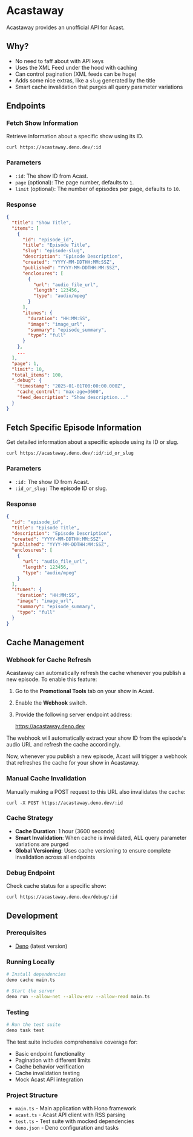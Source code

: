 # Acastaway

Acastaway provides an unofficial API for Acast.

## Why?

- No need to faff about with API keys
- Uses the XML Feed under the hood with caching
- Can control pagination (XML feeds can be huge)
- Adds some nice extras, like a `slug` generated by the title
- Smart cache invalidation that purges all query parameter variations

## Endpoints

### Fetch Show Information

Retrieve information about a specific show using its ID.

    curl https://acastaway.deno.dev/:id

### Parameters
- `:id`: The show ID from Acast.
- `page` (optional): The page number, defaults to `1`.
- `limit` (optional): The number of episodes per page, defaults to `10`.

### Response
```json
{
  "title": "Show Title",
  "items": [
    {
      "id": "episode_id",
      "title": "Episode Title",
      "slug": "episode-slug",
      "description": "Episode Description",
      "created": "YYYY-MM-DDTHH:MM:SSZ",
      "published": "YYYY-MM-DDTHH:MM:SSZ",
      "enclosures": [
        {
          "url": "audio_file_url",
          "length": 123456,
          "type": "audio/mpeg"
        }
      ],
      "itunes": {
        "duration": "HH:MM:SS",
        "image": "image_url",
        "summary": "episode_summary",
        "type": "full"
      }
    },
    ...
  ],
  "page": 1,
  "limit": 10,
  "total_items": 100,
  "_debug": {
    "timestamp": "2025-01-01T00:00:00.000Z",
    "cache_control": "max-age=3600",
    "feed_description": "Show description..."
  }
}
```

## Fetch Specific Episode Information
Get detailed information about a specific episode using its ID or slug.

    curl https://acastaway.deno.dev/:id/:id_or_slug

### Parameters
- `:id:` The show ID from Acast.
- `:id_or_slug:` The episode ID or slug.

### Response
```json
{
  "id": "episode_id",
  "title": "Episode Title",
  "description": "Episode Description",
  "created": "YYYY-MM-DDTHH:MM:SSZ",
  "published": "YYYY-MM-DDTHH:MM:SSZ",
  "enclosures": [
    {
      "url": "audio_file_url",
      "length": 123456,
      "type": "audio/mpeg"
    }
  ],
  "itunes": {
    "duration": "HH:MM:SS",
    "image": "image_url",
    "summary": "episode_summary",
    "type": "full"
  }
}
```

## Cache Management

### Webhook for Cache Refresh
Acastaway can automatically refresh the cache whenever you publish a new episode. To enable this feature:

1. Go to the **Promotional Tools** tab on your show in Acast.
2. Enable the **Webhook** switch.
3. Provide the following server endpoint address:

    https://acastaway.deno.dev

The webhook will automatically extract your show ID from the episode's audio URL and refresh the cache accordingly.

Now, whenever you publish a new episode, Acast will trigger a webhook that refreshes the cache for your show in Acastaway.

### Manual Cache Invalidation
Manually making a POST request to this URL also invalidates the cache:

    curl -X POST https://acastaway.deno.dev/:id

### Cache Strategy
- **Cache Duration**: 1 hour (3600 seconds)
- **Smart Invalidation**: When cache is invalidated, ALL query parameter variations are purged
- **Global Versioning**: Uses cache versioning to ensure complete invalidation across all endpoints

### Debug Endpoint
Check cache status for a specific show:

    curl https://acastaway.deno.dev/debug/:id

## Development

### Prerequisites
- [Deno](https://deno.land/) (latest version)

### Running Locally
```bash
# Install dependencies
deno cache main.ts

# Start the server
deno run --allow-net --allow-env --allow-read main.ts
```

### Testing
```bash
# Run the test suite
deno task test
```

The test suite includes comprehensive coverage for:
- Basic endpoint functionality
- Pagination with different limits
- Cache behavior verification
- Cache invalidation testing
- Mock Acast API integration

### Project Structure
- `main.ts` - Main application with Hono framework
- `acast.ts` - Acast API client with RSS parsing
- `test.ts` - Test suite with mocked dependencies
- `deno.json` - Deno configuration and tasks
